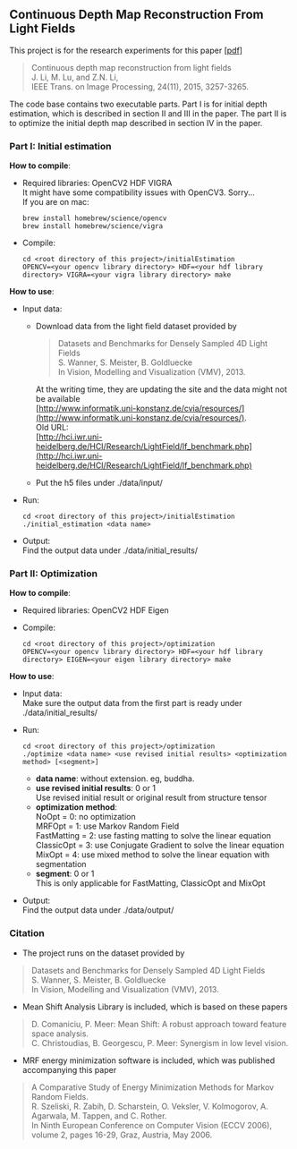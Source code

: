 ## Continuous Depth Map Reconstruction From Light Fields

This project is for the research experiments for this paper [[pdf]](https://www.cs.sfu.ca/~li/papers-on-line/Light-fields-TIP2015.pdf)
>Continuous depth map reconstruction from light fields  
>J. Li, M. Lu, and Z.N. Li,  
>IEEE Trans. on Image Processing, 24(11), 2015, 3257-3265.  

The code base contains two executable parts. Part I is for initial depth estimation, which is described in section II and III in the paper. The part II is to optimize the initial depth map described in section IV in the paper.

### Part I: Initial estimation

**How to compile**:

+ Required libraries: OpenCV2 HDF VIGRA  
    It might have some compatibility issues with OpenCV3. Sorry...  
    If you are on mac:  
    ```
    brew install homebrew/science/opencv
    brew install homebrew/science/vigra
    ```
 
+ Compile:
    ```
    cd <root directory of this project>/initialEstimation
    OPENCV=<your opencv library directory> HDF=<your hdf library directory> VIGRA=<your vigra library directory> make
    ```

**How to use**:

+ Input data:
    * Download data from the light field dataset provided by

        >Datasets and Benchmarks for Densely Sampled 4D Light Fields  
        >S. Wanner, S. Meister, B. Goldluecke  
        >In Vision, Modelling and Visualization (VMV), 2013.

        At the writing time, they are updating the site and the data might not be available  
        [http://www.informatik.uni-konstanz.de/cvia/resources/](http://www.informatik.uni-konstanz.de/cvia/resources/).  
        Old URL:  
        [http://hci.iwr.uni-heidelberg.de/HCI/Research/LightField/lf_benchmark.php](http://hci.iwr.uni-heidelberg.de/HCI/Research/LightField/lf_benchmark.php)  

    * Put the h5 files under ./data/input/

+ Run:
    ```
    cd <root directory of this project>/initialEstimation
    ./initial_estimation <data name>
    ```
+ Output:  
    Find the output data under ./data/initial_results/

### Part II: Optimization

**How to compile**:

+ Required libraries: OpenCV2 HDF Eigen  

+ Compile:
    ```
    cd <root directory of this project>/optimization
    OPENCV=<your opencv library directory> HDF=<your hdf library directory> EIGEN=<your eigen library directory> make
    ```

**How to use**:

+ Input data:  
    Make sure the output data from the first part is ready under ./data/initial_results/

+ Run:
    ```
    cd <root directory of this project>/optimization
    ./optimize <data name> <use revised initial results> <optimization method> [<segment>]
    ```
    * **data name**: without extension. eg, buddha.  
    * **use revised initial results**: 0 or 1  
        Use revised initial result or original result from structure tensor  
    * **optimization method**:  
        NoOpt = 0: no optimization  
        MRFOpt = 1: use Markov Random Field  
        FastMatting = 2: use fasting matting to solve the linear equation  
        ClassicOpt = 3: use Conjugate Gradient to solve the linear equation  
        MixOpt = 4: use mixed method to solve the linear equation with segmentation
    * **segment**: 0 or 1  
        This is only applicable for FastMatting, ClassicOpt and MixOpt  

+ Output:  
    Find the output data under ./data/output/

### Citation

+ The project runs on the dataset provided by
>Datasets and Benchmarks for Densely Sampled 4D Light Fields  
>S. Wanner, S. Meister, B. Goldluecke  
>In Vision, Modelling and Visualization (VMV), 2013.

+ Mean Shift Analysis Library is included, which is based on these papers
>D. Comaniciu, P. Meer: Mean Shift: A robust approach toward feature space analysis.  
>C. Christoudias, B. Georgescu, P. Meer: Synergism in low level vision.

+ MRF energy minimization software is included, which was published accompanying this paper
>A Comparative Study of Energy Minimization Methods for Markov Random Fields.  
>R. Szeliski, R. Zabih, D. Scharstein, O. Veksler, V. Kolmogorov, A. Agarwala, M. Tappen, and C. Rother.  
>In Ninth European Conference on Computer Vision (ECCV 2006), volume 2, pages 16-29, Graz, Austria, May 2006.  

